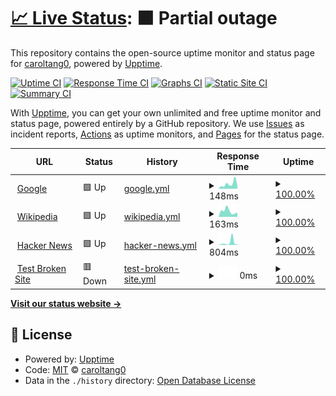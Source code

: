 # [📈 Live Status](https://caroltang0.github.io/upptime): <!--live status--> **🟧 Partial outage**

This repository contains the open-source uptime monitor and status page for [caroltang0](https://caroltang0.github.io/upptime), powered by [Upptime](https://github.com/upptime/upptime).

[![Uptime CI](https://github.com/caroltang0/upptime/workflows/Uptime%20CI/badge.svg)](https://github.com/caroltang0/upptime/actions?query=workflow%3A%22Uptime+CI%22)
[![Response Time CI](https://github.com/caroltang0/upptime/workflows/Response%20Time%20CI/badge.svg)](https://github.com/caroltang0/upptime/actions?query=workflow%3A%22Response+Time+CI%22)
[![Graphs CI](https://github.com/caroltang0/upptime/workflows/Graphs%20CI/badge.svg)](https://github.com/caroltang0/upptime/actions?query=workflow%3A%22Graphs+CI%22)
[![Static Site CI](https://github.com/caroltang0/upptime/workflows/Static%20Site%20CI/badge.svg)](https://github.com/caroltang0/upptime/actions?query=workflow%3A%22Static+Site+CI%22)
[![Summary CI](https://github.com/caroltang0/upptime/workflows/Summary%20CI/badge.svg)](https://github.com/caroltang0/upptime/actions?query=workflow%3A%22Summary+CI%22)

With [Upptime](https://upptime.js.org), you can get your own unlimited and free uptime monitor and status page, powered entirely by a GitHub repository. We use [Issues](https://github.com/caroltang0/upptime/issues) as incident reports, [Actions](https://github.com/caroltang0/upptime/actions) as uptime monitors, and [Pages](https://caroltang0.github.io/upptime) for the status page.

<!--start: status pages-->
<!-- This summary is generated by Upptime (https://github.com/upptime/upptime) -->
<!-- Do not edit this manually, your changes will be overwritten -->
<!-- prettier-ignore -->
| URL | Status | History | Response Time | Uptime |
| --- | ------ | ------- | ------------- | ------ |
| <img alt="" src="https://icons.duckduckgo.com/ip3/www.google.com.ico" height="13"> [Google](https://www.google.com) | 🟩 Up | [google.yml](https://github.com/caroltang0/upptime/commits/HEAD/history/google.yml) | <details><summary><img alt="Response time graph" src="./graphs/google/response-time-week.png" height="20"> 148ms</summary><br><a href="https://caroltang0.github.io/upptime/history/google"><img alt="Response time 113" src="https://img.shields.io/endpoint?url=https%3A%2F%2Fraw.githubusercontent.com%2Fcaroltang0%2Fupptime%2FHEAD%2Fapi%2Fgoogle%2Fresponse-time.json"></a><br><a href="https://caroltang0.github.io/upptime/history/google"><img alt="24-hour response time 118" src="https://img.shields.io/endpoint?url=https%3A%2F%2Fraw.githubusercontent.com%2Fcaroltang0%2Fupptime%2FHEAD%2Fapi%2Fgoogle%2Fresponse-time-day.json"></a><br><a href="https://caroltang0.github.io/upptime/history/google"><img alt="7-day response time 148" src="https://img.shields.io/endpoint?url=https%3A%2F%2Fraw.githubusercontent.com%2Fcaroltang0%2Fupptime%2FHEAD%2Fapi%2Fgoogle%2Fresponse-time-week.json"></a><br><a href="https://caroltang0.github.io/upptime/history/google"><img alt="30-day response time 114" src="https://img.shields.io/endpoint?url=https%3A%2F%2Fraw.githubusercontent.com%2Fcaroltang0%2Fupptime%2FHEAD%2Fapi%2Fgoogle%2Fresponse-time-month.json"></a><br><a href="https://caroltang0.github.io/upptime/history/google"><img alt="1-year response time 113" src="https://img.shields.io/endpoint?url=https%3A%2F%2Fraw.githubusercontent.com%2Fcaroltang0%2Fupptime%2FHEAD%2Fapi%2Fgoogle%2Fresponse-time-year.json"></a></details> | <details><summary><a href="https://caroltang0.github.io/upptime/history/google">100.00%</a></summary><a href="https://caroltang0.github.io/upptime/history/google"><img alt="All-time uptime 100.00%" src="https://img.shields.io/endpoint?url=https%3A%2F%2Fraw.githubusercontent.com%2Fcaroltang0%2Fupptime%2FHEAD%2Fapi%2Fgoogle%2Fuptime.json"></a><br><a href="https://caroltang0.github.io/upptime/history/google"><img alt="24-hour uptime 100.00%" src="https://img.shields.io/endpoint?url=https%3A%2F%2Fraw.githubusercontent.com%2Fcaroltang0%2Fupptime%2FHEAD%2Fapi%2Fgoogle%2Fuptime-day.json"></a><br><a href="https://caroltang0.github.io/upptime/history/google"><img alt="7-day uptime 100.00%" src="https://img.shields.io/endpoint?url=https%3A%2F%2Fraw.githubusercontent.com%2Fcaroltang0%2Fupptime%2FHEAD%2Fapi%2Fgoogle%2Fuptime-week.json"></a><br><a href="https://caroltang0.github.io/upptime/history/google"><img alt="30-day uptime 100.00%" src="https://img.shields.io/endpoint?url=https%3A%2F%2Fraw.githubusercontent.com%2Fcaroltang0%2Fupptime%2FHEAD%2Fapi%2Fgoogle%2Fuptime-month.json"></a><br><a href="https://caroltang0.github.io/upptime/history/google"><img alt="1-year uptime 100.00%" src="https://img.shields.io/endpoint?url=https%3A%2F%2Fraw.githubusercontent.com%2Fcaroltang0%2Fupptime%2FHEAD%2Fapi%2Fgoogle%2Fuptime-year.json"></a></details>
| <img alt="" src="https://icons.duckduckgo.com/ip3/en.wikipedia.org.ico" height="13"> [Wikipedia](https://en.wikipedia.org) | 🟩 Up | [wikipedia.yml](https://github.com/caroltang0/upptime/commits/HEAD/history/wikipedia.yml) | <details><summary><img alt="Response time graph" src="./graphs/wikipedia/response-time-week.png" height="20"> 163ms</summary><br><a href="https://caroltang0.github.io/upptime/history/wikipedia"><img alt="Response time 183" src="https://img.shields.io/endpoint?url=https%3A%2F%2Fraw.githubusercontent.com%2Fcaroltang0%2Fupptime%2FHEAD%2Fapi%2Fwikipedia%2Fresponse-time.json"></a><br><a href="https://caroltang0.github.io/upptime/history/wikipedia"><img alt="24-hour response time 100" src="https://img.shields.io/endpoint?url=https%3A%2F%2Fraw.githubusercontent.com%2Fcaroltang0%2Fupptime%2FHEAD%2Fapi%2Fwikipedia%2Fresponse-time-day.json"></a><br><a href="https://caroltang0.github.io/upptime/history/wikipedia"><img alt="7-day response time 163" src="https://img.shields.io/endpoint?url=https%3A%2F%2Fraw.githubusercontent.com%2Fcaroltang0%2Fupptime%2FHEAD%2Fapi%2Fwikipedia%2Fresponse-time-week.json"></a><br><a href="https://caroltang0.github.io/upptime/history/wikipedia"><img alt="30-day response time 193" src="https://img.shields.io/endpoint?url=https%3A%2F%2Fraw.githubusercontent.com%2Fcaroltang0%2Fupptime%2FHEAD%2Fapi%2Fwikipedia%2Fresponse-time-month.json"></a><br><a href="https://caroltang0.github.io/upptime/history/wikipedia"><img alt="1-year response time 183" src="https://img.shields.io/endpoint?url=https%3A%2F%2Fraw.githubusercontent.com%2Fcaroltang0%2Fupptime%2FHEAD%2Fapi%2Fwikipedia%2Fresponse-time-year.json"></a></details> | <details><summary><a href="https://caroltang0.github.io/upptime/history/wikipedia">100.00%</a></summary><a href="https://caroltang0.github.io/upptime/history/wikipedia"><img alt="All-time uptime 100.00%" src="https://img.shields.io/endpoint?url=https%3A%2F%2Fraw.githubusercontent.com%2Fcaroltang0%2Fupptime%2FHEAD%2Fapi%2Fwikipedia%2Fuptime.json"></a><br><a href="https://caroltang0.github.io/upptime/history/wikipedia"><img alt="24-hour uptime 100.00%" src="https://img.shields.io/endpoint?url=https%3A%2F%2Fraw.githubusercontent.com%2Fcaroltang0%2Fupptime%2FHEAD%2Fapi%2Fwikipedia%2Fuptime-day.json"></a><br><a href="https://caroltang0.github.io/upptime/history/wikipedia"><img alt="7-day uptime 100.00%" src="https://img.shields.io/endpoint?url=https%3A%2F%2Fraw.githubusercontent.com%2Fcaroltang0%2Fupptime%2FHEAD%2Fapi%2Fwikipedia%2Fuptime-week.json"></a><br><a href="https://caroltang0.github.io/upptime/history/wikipedia"><img alt="30-day uptime 100.00%" src="https://img.shields.io/endpoint?url=https%3A%2F%2Fraw.githubusercontent.com%2Fcaroltang0%2Fupptime%2FHEAD%2Fapi%2Fwikipedia%2Fuptime-month.json"></a><br><a href="https://caroltang0.github.io/upptime/history/wikipedia"><img alt="1-year uptime 100.00%" src="https://img.shields.io/endpoint?url=https%3A%2F%2Fraw.githubusercontent.com%2Fcaroltang0%2Fupptime%2FHEAD%2Fapi%2Fwikipedia%2Fuptime-year.json"></a></details>
| <img alt="" src="https://icons.duckduckgo.com/ip3/news.ycombinator.com.ico" height="13"> [Hacker News](https://news.ycombinator.com) | 🟩 Up | [hacker-news.yml](https://github.com/caroltang0/upptime/commits/HEAD/history/hacker-news.yml) | <details><summary><img alt="Response time graph" src="./graphs/hacker-news/response-time-week.png" height="20"> 804ms</summary><br><a href="https://caroltang0.github.io/upptime/history/hacker-news"><img alt="Response time 342" src="https://img.shields.io/endpoint?url=https%3A%2F%2Fraw.githubusercontent.com%2Fcaroltang0%2Fupptime%2FHEAD%2Fapi%2Fhacker-news%2Fresponse-time.json"></a><br><a href="https://caroltang0.github.io/upptime/history/hacker-news"><img alt="24-hour response time 254" src="https://img.shields.io/endpoint?url=https%3A%2F%2Fraw.githubusercontent.com%2Fcaroltang0%2Fupptime%2FHEAD%2Fapi%2Fhacker-news%2Fresponse-time-day.json"></a><br><a href="https://caroltang0.github.io/upptime/history/hacker-news"><img alt="7-day response time 804" src="https://img.shields.io/endpoint?url=https%3A%2F%2Fraw.githubusercontent.com%2Fcaroltang0%2Fupptime%2FHEAD%2Fapi%2Fhacker-news%2Fresponse-time-week.json"></a><br><a href="https://caroltang0.github.io/upptime/history/hacker-news"><img alt="30-day response time 408" src="https://img.shields.io/endpoint?url=https%3A%2F%2Fraw.githubusercontent.com%2Fcaroltang0%2Fupptime%2FHEAD%2Fapi%2Fhacker-news%2Fresponse-time-month.json"></a><br><a href="https://caroltang0.github.io/upptime/history/hacker-news"><img alt="1-year response time 342" src="https://img.shields.io/endpoint?url=https%3A%2F%2Fraw.githubusercontent.com%2Fcaroltang0%2Fupptime%2FHEAD%2Fapi%2Fhacker-news%2Fresponse-time-year.json"></a></details> | <details><summary><a href="https://caroltang0.github.io/upptime/history/hacker-news">100.00%</a></summary><a href="https://caroltang0.github.io/upptime/history/hacker-news"><img alt="All-time uptime 100.00%" src="https://img.shields.io/endpoint?url=https%3A%2F%2Fraw.githubusercontent.com%2Fcaroltang0%2Fupptime%2FHEAD%2Fapi%2Fhacker-news%2Fuptime.json"></a><br><a href="https://caroltang0.github.io/upptime/history/hacker-news"><img alt="24-hour uptime 100.00%" src="https://img.shields.io/endpoint?url=https%3A%2F%2Fraw.githubusercontent.com%2Fcaroltang0%2Fupptime%2FHEAD%2Fapi%2Fhacker-news%2Fuptime-day.json"></a><br><a href="https://caroltang0.github.io/upptime/history/hacker-news"><img alt="7-day uptime 100.00%" src="https://img.shields.io/endpoint?url=https%3A%2F%2Fraw.githubusercontent.com%2Fcaroltang0%2Fupptime%2FHEAD%2Fapi%2Fhacker-news%2Fuptime-week.json"></a><br><a href="https://caroltang0.github.io/upptime/history/hacker-news"><img alt="30-day uptime 100.00%" src="https://img.shields.io/endpoint?url=https%3A%2F%2Fraw.githubusercontent.com%2Fcaroltang0%2Fupptime%2FHEAD%2Fapi%2Fhacker-news%2Fuptime-month.json"></a><br><a href="https://caroltang0.github.io/upptime/history/hacker-news"><img alt="1-year uptime 99.99%" src="https://img.shields.io/endpoint?url=https%3A%2F%2Fraw.githubusercontent.com%2Fcaroltang0%2Fupptime%2FHEAD%2Fapi%2Fhacker-news%2Fuptime-year.json"></a></details>
| <img alt="" src="https://icons.duckduckgo.com/ip3/thissitedoesnotexist.koj.co.ico" height="13"> [Test Broken Site](https://thissitedoesnotexist.koj.co) | 🟥 Down | [test-broken-site.yml](https://github.com/caroltang0/upptime/commits/HEAD/history/test-broken-site.yml) | <details><summary><img alt="Response time graph" src="./graphs/test-broken-site/response-time-week.png" height="20"> 0ms</summary><br><a href="https://caroltang0.github.io/upptime/history/test-broken-site"><img alt="Response time 0" src="https://img.shields.io/endpoint?url=https%3A%2F%2Fraw.githubusercontent.com%2Fcaroltang0%2Fupptime%2FHEAD%2Fapi%2Ftest-broken-site%2Fresponse-time.json"></a><br><a href="https://caroltang0.github.io/upptime/history/test-broken-site"><img alt="24-hour response time 0" src="https://img.shields.io/endpoint?url=https%3A%2F%2Fraw.githubusercontent.com%2Fcaroltang0%2Fupptime%2FHEAD%2Fapi%2Ftest-broken-site%2Fresponse-time-day.json"></a><br><a href="https://caroltang0.github.io/upptime/history/test-broken-site"><img alt="7-day response time 0" src="https://img.shields.io/endpoint?url=https%3A%2F%2Fraw.githubusercontent.com%2Fcaroltang0%2Fupptime%2FHEAD%2Fapi%2Ftest-broken-site%2Fresponse-time-week.json"></a><br><a href="https://caroltang0.github.io/upptime/history/test-broken-site"><img alt="30-day response time 0" src="https://img.shields.io/endpoint?url=https%3A%2F%2Fraw.githubusercontent.com%2Fcaroltang0%2Fupptime%2FHEAD%2Fapi%2Ftest-broken-site%2Fresponse-time-month.json"></a><br><a href="https://caroltang0.github.io/upptime/history/test-broken-site"><img alt="1-year response time 0" src="https://img.shields.io/endpoint?url=https%3A%2F%2Fraw.githubusercontent.com%2Fcaroltang0%2Fupptime%2FHEAD%2Fapi%2Ftest-broken-site%2Fresponse-time-year.json"></a></details> | <details><summary><a href="https://caroltang0.github.io/upptime/history/test-broken-site">100.00%</a></summary><a href="https://caroltang0.github.io/upptime/history/test-broken-site"><img alt="All-time uptime 100.00%" src="https://img.shields.io/endpoint?url=https%3A%2F%2Fraw.githubusercontent.com%2Fcaroltang0%2Fupptime%2FHEAD%2Fapi%2Ftest-broken-site%2Fuptime.json"></a><br><a href="https://caroltang0.github.io/upptime/history/test-broken-site"><img alt="24-hour uptime 100.00%" src="https://img.shields.io/endpoint?url=https%3A%2F%2Fraw.githubusercontent.com%2Fcaroltang0%2Fupptime%2FHEAD%2Fapi%2Ftest-broken-site%2Fuptime-day.json"></a><br><a href="https://caroltang0.github.io/upptime/history/test-broken-site"><img alt="7-day uptime 100.00%" src="https://img.shields.io/endpoint?url=https%3A%2F%2Fraw.githubusercontent.com%2Fcaroltang0%2Fupptime%2FHEAD%2Fapi%2Ftest-broken-site%2Fuptime-week.json"></a><br><a href="https://caroltang0.github.io/upptime/history/test-broken-site"><img alt="30-day uptime 100.00%" src="https://img.shields.io/endpoint?url=https%3A%2F%2Fraw.githubusercontent.com%2Fcaroltang0%2Fupptime%2FHEAD%2Fapi%2Ftest-broken-site%2Fuptime-month.json"></a><br><a href="https://caroltang0.github.io/upptime/history/test-broken-site"><img alt="1-year uptime 100.00%" src="https://img.shields.io/endpoint?url=https%3A%2F%2Fraw.githubusercontent.com%2Fcaroltang0%2Fupptime%2FHEAD%2Fapi%2Ftest-broken-site%2Fuptime-year.json"></a></details>

<!--end: status pages-->

[**Visit our status website →**](https://caroltang0.github.io/upptime)

## 📄 License

- Powered by: [Upptime](https://github.com/upptime/upptime)
- Code: [MIT](./LICENSE) © [caroltang0](https://caroltang0.github.io/upptime)
- Data in the `./history` directory: [Open Database License](https://opendatacommons.org/licenses/odbl/1-0/)
